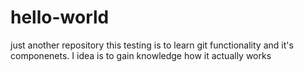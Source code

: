 # hello-world
just another repository
this testing is to learn git functionality and it's componenets. I idea is to gain knowledge how it actually works
